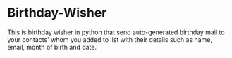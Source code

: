 # Birthday-Wisher
 This is birthday wisher in python that send auto-generated birthday mail to your contacts' whom you added to list with their details such as name, email, month of birth and date.
